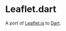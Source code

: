 Leaflet.dart
============

A port of [Leaflet.js](http://leafletjs.com) to [Dart](https://www.dartlang.org/).
